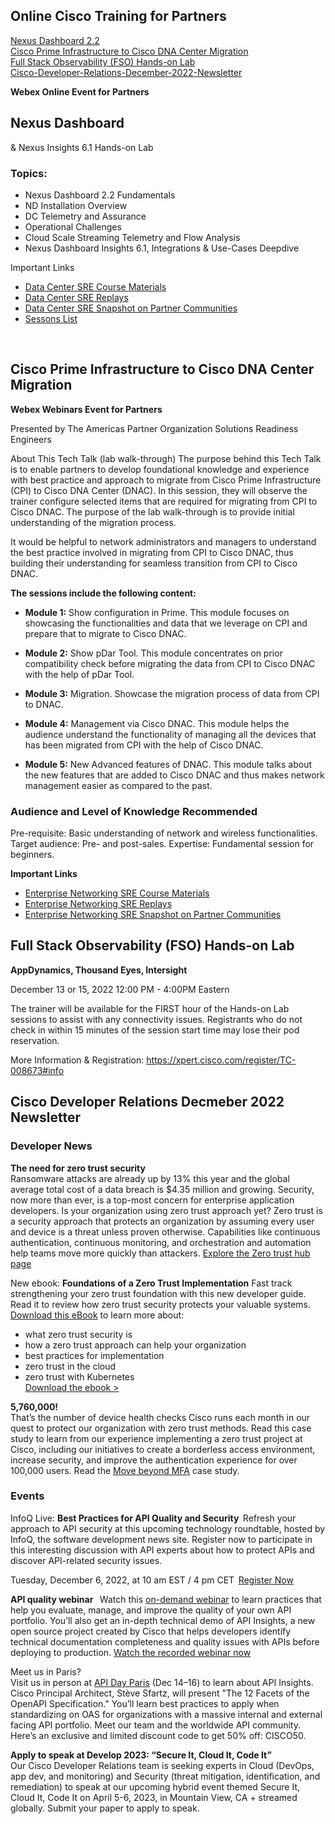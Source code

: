 ## Online Cisco Training for Partners  

[Nexus Dashboard 2.2](#nexus-dashboard)   
[Cisco Prime Infrastructure to Cisco DNA Center Migration](#cisco-prime-infrastructure-to-cisco-dna-center-migration)  
<a href="#FSO-Hands-on-Lab">Full Stack Observability (FSO) Hands-on Lab</a>  
<a href="#Cisco-Developer-Relations-December-2022-Newsletter">Cisco-Developer-Relations-December-2022-Newsletter</a>  



**Webex Online Event for Partners**
## Nexus Dashboard  
& Nexus Insights 6.1 Hands-on Lab

### Topics:
* Nexus Dashboard 2.2 Fundamentals
* ND Installation Overview
* DC Telemetry and Assurance
* Operational Challenges
* Cloud Scale Streaming Telemetry and Flow Analysis
* Nexus Dashboard Insights 6.1, Integrations & Use-Cases Deepdive

Important Links  
* [Data Center SRE Course Materials](https://nam11.safelinks.protection.outlook.com/?url=https%3A%2F%2Fcommunity.cisco.com%2Ft5%2Fdata-center-knowledge-base%2Fdata-center-solutions-readiness-engineers-training-documents%2Fta-p%2F3632725&data=05%7C01%7Cmhubbard%40vectorusa.com%7C38d769f07f1641f51fb308dad6ea54e1%7C2a362dd8a9894573b06cb9515bfe5448%7C1%7C0%7C638058599204098980%7CUnknown%7CTWFpbGZsb3d8eyJWIjoiMC4wLjAwMDAiLCJQIjoiV2luMzIiLCJBTiI6Ik1haWwiLCJXVCI6Mn0%3D%7C3000%7C%7C%7C&sdata=yGvAUoJ2hsetAHT9ANy9etCH9fOcyJNtERzmnzyg3Wg%3D&reserved=0)  
* [Data Center SRE Replays](https://nam11.safelinks.protection.outlook.com/?url=https%3A%2F%2Fcommunity.cisco.com%2Ft5%2Fdata-center-knowledge-base%2Fdata-center-solutions-readiness-engineers-replays%2Fta-p%2F3633954&data=05%7C01%7Cmhubbard%40vectorusa.com%7C38d769f07f1641f51fb308dad6ea54e1%7C2a362dd8a9894573b06cb9515bfe5448%7C1%7C0%7C638058599204098980%7CUnknown%7CTWFpbGZsb3d8eyJWIjoiMC4wLjAwMDAiLCJQIjoiV2luMzIiLCJBTiI6Ik1haWwiLCJXVCI6Mn0%3D%7C3000%7C%7C%7C&sdata=zwsPckfufjgCqLdu%2FfaxLzrp%2F%2BgtU7mFvK34rOWNW0c%3D&reserved=0)  
* [Data Center SRE Snapshot on Partner Communities](https://nam11.safelinks.protection.outlook.com/?url=https%3A%2F%2Fcommunity.cisco.com%2Ft5%2Fdata-center-knowledge-base%2Fdata-center-solutions-readiness-engineers-training-amp%2Fta-p%2F3614977&data=05%7C01%7Cmhubbard%40vectorusa.com%7C38d769f07f1641f51fb308dad6ea54e1%7C2a362dd8a9894573b06cb9515bfe5448%7C1%7C0%7C638058599204098980%7CUnknown%7CTWFpbGZsb3d8eyJWIjoiMC4wLjAwMDAiLCJQIjoiV2luMzIiLCJBTiI6Ik1haWwiLCJXVCI6Mn0%3D%7C3000%7C%7C%7C&sdata=U8NkOM1K5h%2BzATpC9FKDQaNrVskBrHSAUrLY%2F3XfGQc%3D&reserved=0)  
* [Sessons List](https://nam11.safelinks.protection.outlook.com/?url=https%3A%2F%2Fxpert.cisco.com%2Fregister%2FTC-008719&data=05%7C01%7Cmhubbard%40vectorusa.com%7C38d769f07f1641f51fb308dad6ea54e1%7C2a362dd8a9894573b06cb9515bfe5448%7C1%7C0%7C638058599204098980%7CUnknown%7CTWFpbGZsb3d8eyJWIjoiMC4wLjAwMDAiLCJQIjoiV2luMzIiLCJBTiI6Ik1haWwiLCJXVCI6Mn0%3D%7C3000%7C%7C%7C&sdata=hezO0XbCwcMXfhgRZlAl7LgEeJjLazXw5cglRowWFXU%3D&reserved=0)

</br>

## Cisco Prime Infrastructure to Cisco DNA Center Migration

**Webex Webinars Event for Partners**  
 

Presented by
The Americas Partner Organization
Solutions Readiness Engineers

About This Tech Talk (lab walk-through)
The purpose behind this Tech Talk is to enable partners to develop foundational knowledge and experience with best practice and approach to migrate from Cisco Prime Infrastructure (CPI) to Cisco DNA Center (DNAC).  In this session, they will observe the trainer configure selected items that are required for migrating from CPI to Cisco DNAC. The purpose of the lab walk-through is to provide initial understanding of the migration process.
 
It would be helpful to network administrators and managers to understand the best practice involved in migrating from CPI to Cisco DNAC, thus building their understanding for seamless transition from CPI to Cisco DNAC.
 
**The sessions include the following content:**
 
* **Module 1:**  Show configuration in Prime.  This module focuses on showcasing the functionalities and data that we leverage on CPI and prepare that to migrate to Cisco DNAC.
 
* **Module 2:**  Show pDar Tool.  This module concentrates on prior compatibility check before migrating the data from CPI to Cisco DNAC with the help of pDar Tool.
 
* **Module 3:**  Migration.  Showcase the migration process of data from CPI to DNAC.
 
* **Module 4:**  Management via Cisco DNAC.  This module helps the audience understand the functionality of managing all the devices that has been migrated from CPI with the help of Cisco DNAC.
 
* **Module 5:**  New Advanced features of DNAC.  This module talks about the new features that are added to Cisco DNAC and thus makes network management easier as compared to the past.
 
### Audience and Level of Knowledge Recommended
Pre-requisite: Basic understanding of network and wireless functionalities.  
Target audience: Pre- and post-sales.
Expertise: Fundamental session for beginners.

**Important Links**  
* [Enterprise Networking SRE Course Materials](https://nam11.safelinks.protection.outlook.com/?url=https%3A%2F%2Fcommunity.cisco.com%2Ft5%2Fnetwork-architecture-knowledge%2Fenterprise-networking-solutions-readiness-engineers-training%2Fta-p%2F3612472&data=05%7C01%7Cmhubbard%40vectorusa.com%7Cf0b7a018ed6f496d4c4a08dad6f9bb55%7C2a362dd8a9894573b06cb9515bfe5448%7C1%7C0%7C638058665342901051%7CUnknown%7CTWFpbGZsb3d8eyJWIjoiMC4wLjAwMDAiLCJQIjoiV2luMzIiLCJBTiI6Ik1haWwiLCJXVCI6Mn0%3D%7C3000%7C%7C%7C&sdata=KSwDguYVUY18%2Bc%2BALa1XBPto6FWArU7DP1KiGsRq32g%3D&reserved=0)  
* [Enterprise Networking SRE Replays](https://nam11.safelinks.protection.outlook.com/?url=https%3A%2F%2Fcommunity.cisco.com%2Ft5%2Fnetwork-architecture-knowledge%2Fenterprise-networks-solutions-readiness-engineers-replays%2Fta-p%2F3612562&data=05%7C01%7Cmhubbard%40vectorusa.com%7Cf0b7a018ed6f496d4c4a08dad6f9bb55%7C2a362dd8a9894573b06cb9515bfe5448%7C1%7C0%7C638058665342901051%7CUnknown%7CTWFpbGZsb3d8eyJWIjoiMC4wLjAwMDAiLCJQIjoiV2luMzIiLCJBTiI6Ik1haWwiLCJXVCI6Mn0%3D%7C3000%7C%7C%7C&sdata=YR6Q9CApFvfdQ8wzqgP7sdBU%2Bb4BuiBjq4KByuUzdec%3D&reserved=0)  
* [Enterprise Networking SRE Snapshot on Partner Communities](https://nam11.safelinks.protection.outlook.com/?url=https%3A%2F%2Fcommunity.cisco.com%2Ft5%2Fnetwork-architecture-knowledge%2Fenterprise-networking-amp-security-solutions-readiness-engineers%2Fta-p%2F3612766&data=05%7C01%7Cmhubbard%40vectorusa.com%7Cf0b7a018ed6f496d4c4a08dad6f9bb55%7C2a362dd8a9894573b06cb9515bfe5448%7C1%7C0%7C638058665342901051%7CUnknown%7CTWFpbGZsb3d8eyJWIjoiMC4wLjAwMDAiLCJQIjoiV2luMzIiLCJBTiI6Ik1haWwiLCJXVCI6Mn0%3D%7C3000%7C%7C%7C&sdata=FHCbVEja55awRBrPBaviNeRIlk8GlNouNiD97yTYY0w%3D&reserved=0)  
 

## <a name="FSO-Hands-on-Lab">Full Stack Observability (FSO) Hands-on Lab</a>

**AppDynamics, Thousand Eyes, Intersight**
 
December 13 or 15, 2022
12:00 PM - 4:00PM Eastern
 
The trainer will be available for the FIRST hour of the Hands-on Lab sessions to assist with any connectivity issues. Registrants who do not check in within 15 minutes of the session start time may lose their pod reservation.
 
More Information & Registration:  https://xpert.cisco.com/register/TC-008673#info


## <a name="Cisco-Developer-Relations-December-2022-Newsletter">Cisco Developer Relations Decmeber 2022 Newsletter</a>
 

### Developer News  
**The need for zero trust security**  
Ransomware attacks are already up by 13% this year and the global average total cost of a data breach is $4.35 million and growing. Security, now more than ever, is a top-most concern for enterprise application developers. Is your organization using zero trust approach yet? Zero trust is a security approach that protects an organization by assuming every user and device is a threat unless proven otherwise. Capabilities like continuous authentication, continuous monitoring, and orchestration and automation help teams move more quickly than attackers. [Explore the Zero trust hub page](https://nam11.safelinks.protection.outlook.com/?url=https%3A%2F%2Ftrkg.cisco.com%2FODY3LUZTQy0yODIAAAGIgjUadaX88QOeDCKivsiwfER1Mf8iRZEyCzqNmOmGL8Rf1U0RUZeGqNrnj_IC0gEplVxcD4Q%3D&data=05%7C01%7Cmhubbard%40vectorusa.com%7C53954a23b56f423e486408dad6e25ffe%7C2a362dd8a9894573b06cb9515bfe5448%7C1%7C0%7C638058565036319213%7CUnknown%7CTWFpbGZsb3d8eyJWIjoiMC4wLjAwMDAiLCJQIjoiV2luMzIiLCJBTiI6Ik1haWwiLCJXVCI6Mn0%3D%7C3000%7C%7C%7C&sdata=NVqCu%2BG80PbWooO8JZILEpEVL%2Bxis8RZFIVzFP7H0gM%3D&reserved=0)

New ebook: **Foundations of a Zero Trust Implementation**
Fast track strengthening your zero trust foundation with this new developer guide. Read it to review how zero trust security protects your valuable systems. [Download this eBook](https://nam11.safelinks.protection.outlook.com/?url=https%3A%2F%2Ftrkg.cisco.com%2FODY3LUZTQy0yODIAAAGIgjUadJjCq5iMOl0rWZjlgIH5SBYvEZY5OkqGEazNCoiBqTo01kEsZftWS2EFt-Ol35y-_KQ%3D&data=05%7C01%7Cmhubbard%40vectorusa.com%7C53954a23b56f423e486408dad6e25ffe%7C2a362dd8a9894573b06cb9515bfe5448%7C1%7C0%7C638058565036319213%7CUnknown%7CTWFpbGZsb3d8eyJWIjoiMC4wLjAwMDAiLCJQIjoiV2luMzIiLCJBTiI6Ik1haWwiLCJXVCI6Mn0%3D%7C3000%7C%7C%7C&sdata=P8Ai4sLNr8xuebdwVxORrsuadT%2BFGlCbW3hbmv0bIH8%3D&reserved=0) to learn more about:  

* what zero trust security is  
* how a zero trust approach can help your organization  
* best practices for implementation  
* zero trust in the cloud  
* zero trust with Kubernetes  
[Download the ebook >](https://nam11.safelinks.protection.outlook.com/?url=https%3A%2F%2Ftrkg.cisco.com%2FODY3LUZTQy0yODIAAAGIgjUadJjCq5iMOl0rWZjlgIH5SBYvEZY5OkqGEazNCoiBqTo01kEsZftWS2EFt-Ol35y-_KQ%3D&data=05%7C01%7Cmhubbard%40vectorusa.com%7C53954a23b56f423e486408dad6e25ffe%7C2a362dd8a9894573b06cb9515bfe5448%7C1%7C0%7C638058565036319213%7CUnknown%7CTWFpbGZsb3d8eyJWIjoiMC4wLjAwMDAiLCJQIjoiV2luMzIiLCJBTiI6Ik1haWwiLCJXVCI6Mn0%3D%7C3000%7C%7C%7C&sdata=P8Ai4sLNr8xuebdwVxORrsuadT%2BFGlCbW3hbmv0bIH8%3D&reserved=0)

**5,760,000!**  
That’s the number of device health checks Cisco runs each month in our quest to protect our organization with zero trust methods. Read this case study to learn from our experience implementing a zero trust project at Cisco, including our initiatives to create a borderless access environment, increase security, and improve the authentication experience for over 100,000 users. 
Read the [Move beyond MFA](https://nam11.safelinks.protection.outlook.com/?url=https%3A%2F%2Ftrkg.cisco.com%2FODY3LUZTQy0yODIAAAGIgjUadUlfWhijK-piKXfBbJruTG2H42zt3nvZkqTXyt9N1aadqgMclysM5Y0CXX-a3NIxzPw%3D&data=05%7C01%7Cmhubbard%40vectorusa.com%7C53954a23b56f423e486408dad6e25ffe%7C2a362dd8a9894573b06cb9515bfe5448%7C1%7C0%7C638058565036319213%7CUnknown%7CTWFpbGZsb3d8eyJWIjoiMC4wLjAwMDAiLCJQIjoiV2luMzIiLCJBTiI6Ik1haWwiLCJXVCI6Mn0%3D%7C3000%7C%7C%7C&sdata=g6jed5y1SXniPivdD6FIC29XUb2Y2ifqCrC0flmqt%2FM%3D&reserved=0) case study.

### Events  
InfoQ Live: **Best Practices for API Quality and Security** 
Refresh your approach to API security at this upcoming technology roundtable, hosted by InfoQ, the software development news site. Register now to participate in this interesting discussion with API experts about how to protect APIs and discover API-related security issues. 

Tuesday, December 6, 2022, at 10 am EST / 4 pm CET  
[Register Now](https://nam11.safelinks.protection.outlook.com/?url=https%3A%2F%2Ftrkg.cisco.com%2FODY3LUZTQy0yODIAAAGIgjUadYOGDOcuPjx2LFsez7vBdQT-PWt8STUwFjVyvf0oj_IKe1ootE_6NGnc69Iz6Rc2bzI%3D&data=05%7C01%7Cmhubbard%40vectorusa.com%7C53954a23b56f423e486408dad6e25ffe%7C2a362dd8a9894573b06cb9515bfe5448%7C1%7C0%7C638058565036319213%7CUnknown%7CTWFpbGZsb3d8eyJWIjoiMC4wLjAwMDAiLCJQIjoiV2luMzIiLCJBTiI6Ik1haWwiLCJXVCI6Mn0%3D%7C3000%7C%7C%7C&sdata=uKBPWsir6AxQG7Uf0ApML4bLEvZSnAFjMAzYdtqJAbI%3D&reserved=0)  

**API quality webinar**    
Watch this [on-demand webinar](https://nam11.safelinks.protection.outlook.com/?url=https%3A%2F%2Ftrkg.cisco.com%2FODY3LUZTQy0yODIAAAGIgjUadWiVncLrKztBcUpshmhR3j-AZ_KNCng4lLTyAT0v5sT45Si_cnLKs9cJboftHFZvLJE%3D&data=05%7C01%7Cmhubbard%40vectorusa.com%7C53954a23b56f423e486408dad6e25ffe%7C2a362dd8a9894573b06cb9515bfe5448%7C1%7C0%7C638058565036319213%7CUnknown%7CTWFpbGZsb3d8eyJWIjoiMC4wLjAwMDAiLCJQIjoiV2luMzIiLCJBTiI6Ik1haWwiLCJXVCI6Mn0%3D%7C3000%7C%7C%7C&sdata=IgzESvVr%2BT4MidRoAUUhXK17bwmtPeoYy2sLGBvOnOo%3D&reserved=0) to learn practices that help you evaluate, manage, and improve the quality of your own API portfolio. You’ll also get an in-depth technical demo of API Insights, a new open source project created by Cisco that helps developers identify technical documentation completeness and quality issues with APIs before deploying to production. 
[Watch the recorded webinar now](https://nam11.safelinks.protection.outlook.com/?url=https%3A%2F%2Ftrkg.cisco.com%2FODY3LUZTQy0yODIAAAGIgjUadWiVncLrKztBcUpshmhR3j-AZ_KNCng4lLTyAT0v5sT45Si_cnLKs9cJboftHFZvLJE%3D&data=05%7C01%7Cmhubbard%40vectorusa.com%7C53954a23b56f423e486408dad6e25ffe%7C2a362dd8a9894573b06cb9515bfe5448%7C1%7C0%7C638058565036319213%7CUnknown%7CTWFpbGZsb3d8eyJWIjoiMC4wLjAwMDAiLCJQIjoiV2luMzIiLCJBTiI6Ik1haWwiLCJXVCI6Mn0%3D%7C3000%7C%7C%7C&sdata=IgzESvVr%2BT4MidRoAUUhXK17bwmtPeoYy2sLGBvOnOo%3D&reserved=0)  

Meet us in Paris?  
Visit us in person at [API Day Paris](https://nam11.safelinks.protection.outlook.com/?url=https%3A%2F%2Ftrkg.cisco.com%2FODY3LUZTQy0yODIAAAGIgjUadB69ITTvupFvt4AdiYMtOBRKOTF3S8sIkcetprfoIQ6RgmbWjZC4ZTQCNw7Lr4MbGaQ%3D&data=05%7C01%7Cmhubbard%40vectorusa.com%7C53954a23b56f423e486408dad6e25ffe%7C2a362dd8a9894573b06cb9515bfe5448%7C1%7C0%7C638058565036475430%7CUnknown%7CTWFpbGZsb3d8eyJWIjoiMC4wLjAwMDAiLCJQIjoiV2luMzIiLCJBTiI6Ik1haWwiLCJXVCI6Mn0%3D%7C3000%7C%7C%7C&sdata=7iP09Pz5A6JxrS6phQlth4sfAnSfddQ%2BStrnPe3IfKY%3D&reserved=0) (Dec 14–16) to learn about API Insights. Cisco Principal Architect, Stève Sfartz, will present "The 12 Facets of the OpenAPI Specification.​" You’ll learn best practices to apply when standardizing on OAS for organizations with a massive internal and external facing API portfolio.​ Meet our team and the worldwide API community. Here’s an exclusive and limited discount code to get 50% off: CISCO50.

**Apply to speak at Develop 2023: “Secure It, Cloud It, Code It”**  
Our Cisco Developer Relations team is seeking experts in Cloud (DevOps, app dev, and monitoring) and Security (threat mitigation, identification, and remediation) to speak at our upcoming hybrid event themed Secure It, Cloud It, Code It on April 5-6, 2023, in Mountain View, CA + streamed globally. Submit your paper to apply to speak.
